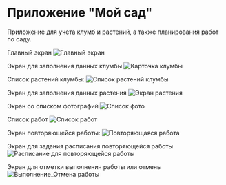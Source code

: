 
Приложение "Мой сад"
======================

Приложение для учета клумб и растений, а также планирования работ по саду.

Главный экран
![Главный экран](https://user-images.githubusercontent.com/91030616/143498444-631c1321-ec64-4afb-8c89-84c9fecd1eff.jpg)

Экран для заполнения данных клумбы
![Карточка клумбы](https://user-images.githubusercontent.com/91030616/143499499-4609724f-7d11-4ab1-a096-9804b7a9698b.jpg)

Список растений клумбы:
![Список растений клумбы](https://user-images.githubusercontent.com/91030616/143499444-e197822d-889f-44ac-90c4-cb902abddfd5.jpg)

Экран для заполнения данных растения
![Экран растения](https://user-images.githubusercontent.com/91030616/143499455-d77ca00f-a6ae-4c4e-a48b-3b184f462802.jpg)

Экран со списком фотографий
![Список фото](https://user-images.githubusercontent.com/91030616/143499451-9bf7e433-f3fd-4e9c-a8e1-413fb3ccdb8f.jpg)

Список работ
![Список работ](https://user-images.githubusercontent.com/91030616/143499440-77d89a10-9b98-4899-9d75-8ad791a4ee4a.jpg)

Экран повторяющейся работы:
![Повторяющаяся работа](https://user-images.githubusercontent.com/91030616/143499435-b3d23f13-d385-46b4-9b50-d0f205b3a5f7.jpg)

Экран для задания расписания повторяющейся работы
![Расписание для повторяющейся работы](https://user-images.githubusercontent.com/91030616/143499439-ab9ef8ce-399a-47f1-b670-5aba0120b003.jpg)

Экран для отметки выполнения работы или отмены
![Выполнение_Отмена работы](https://user-images.githubusercontent.com/91030616/143499433-b4fd3443-a58e-4ce1-a631-884ba56f3bea.jpg)

